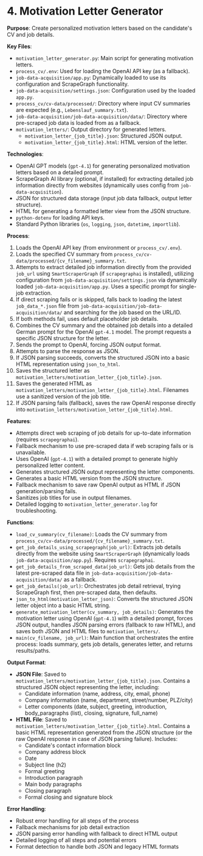 # 4. Motivation Letter Generator

**Purpose**: Create personalized motivation letters based on the candidate's CV and job details.

**Key Files**:
- `motivation_letter_generator.py`: Main script for generating motivation letters.
- `process_cv/.env`: Used for loading the OpenAI API key (as a fallback).
- `job-data-acquisition/app.py`: Dynamically loaded to use its configuration and ScrapeGraph functionality.
- `job-data-acquisition/settings.json`: Configuration used by the loaded `app.py`.
- `process_cv/cv-data/processed/`: Directory where input CV summaries are expected (e.g., `Lebenslauf_summary.txt`).
- `job-data-acquisition/job-data-acquisition/data/`: Directory where pre-scraped job data is loaded from as a fallback.
- `motivation_letters/`: Output directory for generated letters.
  - `motivation_letter_{job_title}.json`: Structured JSON output.
  - `motivation_letter_{job_title}.html`: HTML version of the letter.

**Technologies**:
- OpenAI GPT models (`gpt-4.1`) for generating personalized motivation letters based on a detailed prompt.
- ScrapeGraph AI library (optional, if installed) for extracting detailed job information directly from websites (dynamically uses config from `job-data-acquisition`).
- JSON for structured data storage (input job data fallback, output letter structure).
- HTML for generating a formatted letter view from the JSON structure.
- `python-dotenv` for loading API keys.
- Standard Python libraries (`os`, `logging`, `json`, `datetime`, `importlib`).

**Process**:
1. Loads the OpenAI API key (from environment or `process_cv/.env`).
2. Loads the specified CV summary from `process_cv/cv-data/processed/{cv_filename}_summary.txt`.
3. Attempts to extract detailed job information directly from the provided `job_url` using `SmartScraperGraph` (if `scrapegraphai` is installed), utilizing configuration from `job-data-acquisition/settings.json` via dynamically loaded `job-data-acquisition/app.py`. Uses a specific prompt for single-job extraction.
4. If direct scraping fails or is skipped, falls back to loading the latest `job_data_*.json` file from `job-data-acquisition/job-data-acquisition/data/` and searching for the job based on the URL/ID.
5. If both methods fail, uses default placeholder job details.
6. Combines the CV summary and the obtained job details into a detailed German prompt for the OpenAI `gpt-4.1` model. The prompt requests a specific JSON structure for the letter.
7. Sends the prompt to OpenAI, forcing JSON output format.
8. Attempts to parse the response as JSON.
9. If JSON parsing succeeds, converts the structured JSON into a basic HTML representation using `json_to_html`.
10. Saves the structured letter as `motivation_letters/motivation_letter_{job_title}.json`.
11. Saves the generated HTML as `motivation_letters/motivation_letter_{job_title}.html`. Filenames use a sanitized version of the job title.
12. If JSON parsing fails (fallback), saves the raw OpenAI response directly into `motivation_letters/motivation_letter_{job_title}.html`.

**Features**:
- Attempts direct web scraping of job details for up-to-date information (requires `scrapegraphai`).
- Fallback mechanism to use pre-scraped data if web scraping fails or is unavailable.
- Uses OpenAI (`gpt-4.1`) with a detailed prompt to generate highly personalized letter content.
- Generates structured JSON output representing the letter components.
- Generates a basic HTML version from the JSON structure.
- Fallback mechanism to save raw OpenAI output as HTML if JSON generation/parsing fails.
- Sanitizes job titles for use in output filenames.
- Detailed logging to `motivation_letter_generator.log` for troubleshooting.

**Functions**:
- `load_cv_summary(cv_filename)`: Loads the CV summary from `process_cv/cv-data/processed/{cv_filename}_summary.txt`.
- `get_job_details_using_scrapegraph(job_url)`: Extracts job details directly from the website using `SmartScraperGraph` (dynamically loads `job-data-acquisition/app.py`). Requires `scrapegraphai`.
- `get_job_details_from_scraped_data(job_url)`: Gets job details from the latest pre-scraped data file in `job-data-acquisition/job-data-acquisition/data/` as a fallback.
- `get_job_details(job_url)`: Orchestrates job detail retrieval, trying ScrapeGraph first, then pre-scraped data, then defaults.
- `json_to_html(motivation_letter_json)`: Converts the structured JSON letter object into a basic HTML string.
- `generate_motivation_letter(cv_summary, job_details)`: Generates the motivation letter using OpenAI (`gpt-4.1`) with a detailed prompt, forces JSON output, handles JSON parsing errors (fallback to raw HTML), and saves both JSON and HTML files to `motivation_letters/`.
- `main(cv_filename, job_url)`: Main function that orchestrates the entire process: loads summary, gets job details, generates letter, and returns results/paths.

**Output Format**:
- **JSON File**: Saved to `motivation_letters/motivation_letter_{job_title}.json`. Contains a structured JSON object representing the letter, including:
  - Candidate information (name, address, city, email, phone)
  - Company information (name, department, street/number, PLZ/city)
  - Letter components (date, subject, greeting, introduction, body_paragraphs (list), closing, signature, full_name)
- **HTML File**: Saved to `motivation_letters/motivation_letter_{job_title}.html`. Contains a basic HTML representation generated from the JSON structure (or the raw OpenAI response in case of JSON parsing failure). Includes:
  - Candidate's contact information block
  - Company address block
  - Date
  - Subject line (h2)
  - Formal greeting
  - Introduction paragraph
  - Main body paragraphs
  - Closing paragraph
  - Formal closing and signature block

**Error Handling**:
- Robust error handling for all steps of the process
- Fallback mechanisms for job detail extraction
- JSON parsing error handling with fallback to direct HTML output
- Detailed logging of all steps and potential errors
- Format detection to handle both JSON and legacy HTML formats
